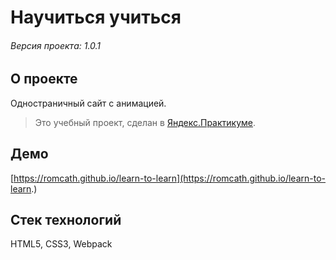 # Научиться учиться

###### Версия проекта: 1.0.1

## О проекте
Одностраничный сайт с анимацией.
> Это учебный проект, сделан в [Яндекс.Практикуме](https://praktikum.yandex.ru).

## Демо
[https://romcath.github.io/learn-to-learn](https://romcath.github.io/learn-to-learn.)

## Стек технологий
HTML5, CSS3, Webpack
